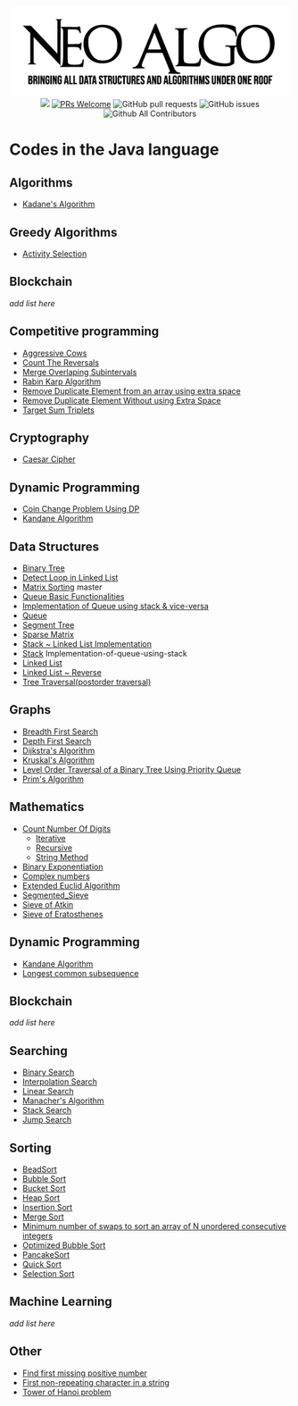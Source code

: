<p align="center">
    <img src="../img/neo_algo.png"><br>
    <img src="https://img.shields.io/github/license/tesseractcoding/neoalgo?style=flat">
    <a href="http://makeapullrequest.com" target="_blank"><img src="https://img.shields.io/badge/PRs-welcome-brightgreen.svg?style=flat" alt="PRs Welcome"></a>
    <img alt="GitHub pull requests" src="https://img.shields.io/github/issues-pr/tesseractcoding/neoalgo">
    <img alt="GitHub issues" src="https://img.shields.io/github/issues/tesseractcoding/neoalgo">
    <img alt="Github All Contributors" src="https://img.shields.io/github/all-contributors/tesseractcoding/neoalgo">
</p>

# Codes in the Java language

## Algorithms

* [Kadane's Algorithm](Algorithms/kadanes_Java.java)

## Greedy Algorithms

* [Activity Selection](Greedy_Algorithms/Active_Selection.java)

## Blockchain

_add list here_

## Competitive programming

* [Aggressive Cows](cp/AggressiveCows.java)
* [Count The Reversals](cp/Count_The_Reversals.java)
* [Merge Overlaping Subintervals](cp/MergeOverlappingArray.java)
* [Rabin Karp Algorithm](cp/Rabin_Karp.java)
* [Remove Duplicate Element from an array using extra space](cp/RemoveDuplicateElement.java)
* [Remove Duplicate Element Without using Extra Space](cp/RemoveDuplicateElementWithoutExtraSpace.java)
* [Target Sum Triplets](cp/target_sum_triplets.java)

## Cryptography

* [Caesar Cipher](cryptography/ceaserCipher.java)

## Dynamic Programming

* [Coin Change Problem Using DP](dp/CoinChangeUsingDp.java)
* [Kandane Algorithm](dp/Kadane_Algorithm.java)

## Data Structures

* [Binary Tree](ds/Binary_Tree.java)
* [Detect Loop in Linked List](DetectLoopLL.java)
* [Matrix Sorting](ds/MatrixSorting.java) master
* [Queue Basic Functionalities](ds/queue.java)
* [Implementation of Queue using stack & vice-versa](ds/QueueandStack.java)
* [Queue](ds/Queuell.java)
* [Segment Tree](ds/SegmentTree.java)
* [Sparse Matrix](ds/SparseMatrix.java)
* [Stack ~ Linked List Implementation](ds/Stack.java)
* [Stack](ds/Stackll.java) Implementation-of-queue-using-stack
* [Linked List](ds/linkedList.java )
* [Linked List ~ Reverse](ds/linkedListReverse.java )
* [Tree Traversal(postorder traversal)](ds/postorder_Traversal.java)

## Graphs

* [Breadth First Search](graphs/BFS.java)
* [Depth First Search](graphs/DFS.java)
* [Dijkstra's Algorithm](graphs/Dijkstra.java)
* [Kruskal's Algorithm](graphs/Kruskal_Algorithm.java)
* [Level Order Traversal of a Binary Tree Using Priority Queue](graphs/LevelOrderTraversalInQueue.java)
* [Prim's Algorithm](graphs/Prim_Algorithm.java)

## Mathematics

* [Count Number Of Digits](math/countDigits)
  * [Iterative](countDigits/iterative.java)
  * [Recursive](countDigits/recursive.java)
  * [String Method](countDigits/stringmethod.java)
* [Binary Exponentiation](math/Binary_Exponentiation.java)
* [Complex numbers](math/Complex.java)
* [Extended Euclid Algorithm](math/ExtendedEuclidAlgo.java)
* [Segmented_Sieve](math/Segmented_Sieve.java)
* [Sieve of Atkin](math/sieveOfAtkin.java)
* [Sieve of Eratosthenes](math/SieveOfEratosthenes.java)


## Dynamic Programming
* [Kandane Algorithm](dp/Kadane_Algorithm.java)
* [Longest common subsequence](dp/LCS.java)
## Blockchain
_add list here_
## Searching

* [Binary Search](search/Binary_search.java)
* [Interpolation Search](search/Interpolation_search.java)
* [Linear Search](search/Linear_search.java)
* [Manacher's Algorithm](search/ManacherAlgorithm.java)
* [Stack Search](search/Stack_Search.java)
* [Jump Search](search/jumpSearch.java)

## Sorting

* [BeadSort](sort/BeadSort.java)
* [Bubble Sort](sort/BubbleSort.java)
* [Bucket Sort](sort/BucketSort.java)
* [Heap Sort](sort/HeapSort.java)
* [Insertion Sort](sort/InsertionSort.java)
* [Merge Sort](sort/Merge_sort.java)
* [Minimum number of swaps to sort an array of N unordered consecutive integers](sort/MinimumSwapsForNIntegers.java)
* [Optimized Bubble Sort](sort/OptimizedBubbleSort.java)
* [PancakeSort](sort/PancakeSort.java)
* [Quick Sort](sort/QuickSort.java)
* [Selection Sort](sort/SelectionSort.java)

## Machine Learning

_add list here_

## Other

* [Find first missing positive number](other/FirstMissingPositiveNumber.java)
* [First non-repeating character in a string](other/FirstNonRepeatingChar.java)
* [Tower of Hanoi problem](other/TowerOfHanoi.java)
